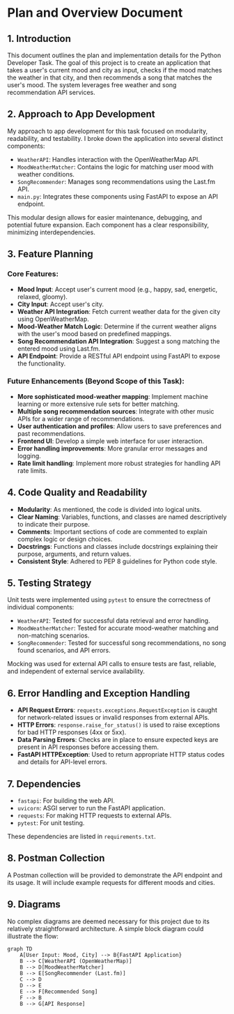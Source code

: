 # Plan and Overview Document

## 1. Introduction
This document outlines the plan and implementation details for the Python Developer Task. The goal of this project is to create an application that takes a user's current mood and city as input, checks if the mood matches the weather in that city, and then recommends a song that matches the user's mood. The system leverages free weather and song recommendation API services.

## 2. Approach to App Development
My approach to app development for this task focused on modularity, readability, and testability. I broke down the application into several distinct components:

*   `WeatherAPI`: Handles interaction with the OpenWeatherMap API.
*   `MoodWeatherMatcher`: Contains the logic for matching user mood with weather conditions.
*   `SongRecommender`: Manages song recommendations using the Last.fm API.
*   `main.py`: Integrates these components using FastAPI to expose an API endpoint.

This modular design allows for easier maintenance, debugging, and potential future expansion. Each component has a clear responsibility, minimizing interdependencies.

## 3. Feature Planning

### Core Features:
*   **Mood Input**: Accept user's current mood (e.g., happy, sad, energetic, relaxed, gloomy).
*   **City Input**: Accept user's city.
*   **Weather API Integration**: Fetch current weather data for the given city using OpenWeatherMap.
*   **Mood-Weather Match Logic**: Determine if the current weather aligns with the user's mood based on predefined mappings.
*   **Song Recommendation API Integration**: Suggest a song matching the entered mood using Last.fm.
*   **API Endpoint**: Provide a RESTful API endpoint using FastAPI to expose the functionality.

### Future Enhancements (Beyond Scope of this Task):
*   **More sophisticated mood-weather mapping**: Implement machine learning or more extensive rule sets for better matching.
*   **Multiple song recommendation sources**: Integrate with other music APIs for a wider range of recommendations.
*   **User authentication and profiles**: Allow users to save preferences and past recommendations.
*   **Frontend UI**: Develop a simple web interface for user interaction.
*   **Error handling improvements**: More granular error messages and logging.
*   **Rate limit handling**: Implement more robust strategies for handling API rate limits.

## 4. Code Quality and Readability
*   **Modularity**: As mentioned, the code is divided into logical units.
*   **Clear Naming**: Variables, functions, and classes are named descriptively to indicate their purpose.
*   **Comments**: Important sections of code are commented to explain complex logic or design choices.
*   **Docstrings**: Functions and classes include docstrings explaining their purpose, arguments, and return values.
*   **Consistent Style**: Adhered to PEP 8 guidelines for Python code style.

## 5. Testing Strategy
Unit tests were implemented using `pytest` to ensure the correctness of individual components:
*   `WeatherAPI`: Tested for successful data retrieval and error handling.
*   `MoodWeatherMatcher`: Tested for accurate mood-weather matching and non-matching scenarios.
*   `SongRecommender`: Tested for successful song recommendations, no song found scenarios, and API errors.

Mocking was used for external API calls to ensure tests are fast, reliable, and independent of external service availability.

## 6. Error Handling and Exception Handling
*   **API Request Errors**: `requests.exceptions.RequestException` is caught for network-related issues or invalid responses from external APIs.
*   **HTTP Errors**: `response.raise_for_status()` is used to raise exceptions for bad HTTP responses (4xx or 5xx).
*   **Data Parsing Errors**: Checks are in place to ensure expected keys are present in API responses before accessing them.
*   **FastAPI HTTPException**: Used to return appropriate HTTP status codes and details for API-level errors.

## 7. Dependencies
*   `fastapi`: For building the web API.
*   `uvicorn`: ASGI server to run the FastAPI application.
*   `requests`: For making HTTP requests to external APIs.
*   `pytest`: For unit testing.

These dependencies are listed in `requirements.txt`.

## 8. Postman Collection
A Postman collection will be provided to demonstrate the API endpoint and its usage. It will include example requests for different moods and cities.

## 9. Diagrams
No complex diagrams are deemed necessary for this project due to its relatively straightforward architecture. A simple block diagram could illustrate the flow:

```mermaid
graph TD
    A[User Input: Mood, City] --> B{FastAPI Application}
    B --> C[WeatherAPI (OpenWeatherMap)]
    B --> D[MoodWeatherMatcher]
    B --> E[SongRecommender (Last.fm)]
    C --> D
    D --> E
    E --> F[Recommended Song]
    F --> B
    B --> G[API Response]
```


